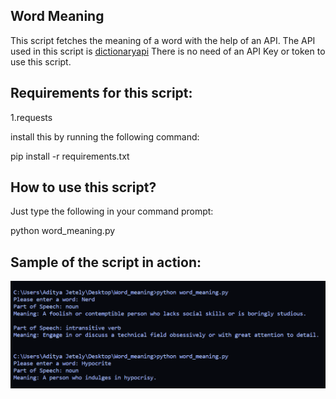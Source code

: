 ## Word Meaning 

This script fetches the meaning of a word with the help of an API.
The API used in this script is [dictionaryapi](https://dictionaryapi.dev/)
There is no need of an API Key or token to use this script.

## Requirements for this script:

1.requests

install this by running the following command:

pip install -r requirements.txt

## How to use this script?

Just type the following in your command prompt:

python word_meaning.py

## Sample of the script in action:

<p align = "center">
	<img src="how_to_use.PNG" alt="meaning">
</p>
